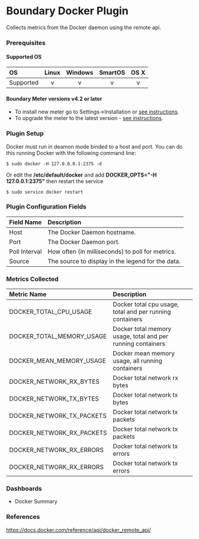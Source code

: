 # Boundary Docker Plugin

Collects metrics from the Docker daemon using the remote api.

### Prerequisites

#### Supported OS

|     OS    | Linux | Windows | SmartOS | OS X |
|:----------|:-----:|:-------:|:-------:|:----:|
| Supported |   v   |    v    |    v    |  v   |

#### Boundary Meter versions v4.2 or later 

- To install new meter go to Settings->Installation or [see instructions](https://help.boundary.com/hc/en-us/sections/200634331-Installation).
- To upgrade the meter to the latest version - [see instructions](https://help.boundary.com/hc/en-us/articles/201573102-Upgrading-the-Boundary-Meter).

### Plugin Setup

Docker must run in deamon mode binded to a host and port. You can do this running Docker with the following command line:

```
$ sudo docker -H 127.0.0.0.1:2375 -d
```

Or edit the **/etc/default/docker** and add **DOCKER_OPTS="-H 127.0.0.1:2375"** then restart the service

```
$ sudo service docker restart
``` 

### Plugin Configuration Fields

|Field Name|Description                                                |
|:---------|:----------------------------------------------------------|
|Host      |The Docker Daemon hostname.                                    |
|Port      |The Docker Daemon port.                                        |
|Poll Interval | How often (in milliseconds) to poll for metrics. |
|Source | The source to display in the legend for the data. |

### Metrics Collected

|Metric Name          |Description                       |
|:--------------------|:---------------------------------|
| DOCKER_TOTAL_CPU_USAGE | Docker total cpu usage, total and per running containers |
| DOCKER_TOTAL_MEMORY_USAGE | Docker total memory usage, total and per running containers |
| DOCKER_MEAN_MEMORY_USAGE | Docker mean memory usage, all running containers |
| DOCKER_NETWORK_RX_BYTES | Docker total network rx bytes |
| DOCKER_NETWORK_TX_BYTES | Docker total network tx bytes |
| DOCKER_NETWORK_TX_PACKETS | Docker total network tx packets |
| DOCKER_NETWORK_RX_PACKETS | Docker total network tx packets |
| DOCKER_NETWORK_RX_ERRORS | Docker total network tx errors |
| DOCKER_NETWORK_RX_ERRORS | Docker total network tx errors |

### Dashboards

- Docker Summary

### References

https://docs.docker.com/reference/api/docker_remote_api/

